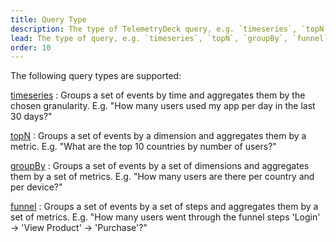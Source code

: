 ```yaml
---
title: Query Type
description: The type of TelemetryDeck query, e.g. `timeseries`, `topN`, `groupBy`, `funnel`.
lead: The type of query, e.g. `timeseries`, `topN`, `groupBy`, `funnel`.
order: 10
---
```


The following query types are supported:

[timeseries](/docs/tql/timeseries/)
: Groups a set of events by time and aggregates them by the chosen granularity. E.g. "How many users used my app per day in the last 30 days?"

[topN](/docs/tql/topN/)
: Groups a set of events by a dimension and aggregates them by a metric. E.g. "What are the top 10 countries by number of users?"

[groupBy](/docs/tql/groupBy/)
: Groups a set of events by a set of dimensions and aggregates them by a set of metrics. E.g. "How many users are there per country and per device?"

[funnel](/docs/tql/funnels/)
: Groups a set of events by a set of steps and aggregates them by a set of metrics. E.g. "How many users went through the funnel steps 'Login' -> 'View Product' -> 'Purchase'?"
